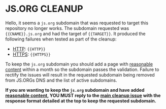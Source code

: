 # JS.ORG CLEANUP

Hello, it seems a `js.org` subdomain that was requested to target this repository no longer works.
The subdomain requested was `{{CNAME}}.js.org` and had the target of `{{TARGET}}`.
It produced the following failures when tested as part of the cleanup:
 - [HTTP](http://{{CNAME}}.js.org): `{{HTTP}}`
 - [HTTPS](https://{{CNAME}}.js.org): `{{HTTPS}}`

To keep the `js.org` subdomain you should add a page with [reasonable content](https://github.com/js-org/js.org/wiki/No-Content) within a month so the subdomain passes the validation.
Failure to rectify the issues will result in the requested subdomain being removed from JS.ORGs DNS and the list of active subdomains.

**If you are wanting to keep the `js.org` subdomain and have added [reasonable content](https://github.com/js-org/js.org/wiki/No-Content), YOU MUST reply to the [main cleanup issue]({{ISSUE}}) with the response format detailed at the top to keep the requested subdomain.**
